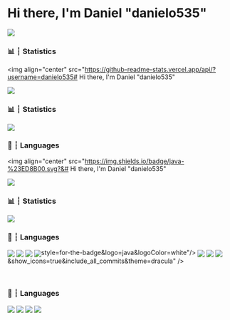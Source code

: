 # Hi there, I'm Daniel "danielo535"

<img src="https://discord.c99.nl/widget/theme-1/812125569474887691.png">

###

### 📊 ┆ Statistics

<img align="center" src="https://github-readme-stats.vercel.app/api/?username=danielo535# Hi there, I'm Daniel "danielo535"

<img src="https://discord.c99.nl/widget/theme-1/812125569474887691.png">

###

### 📊 ┆ Statistics

<img align="center" src="https://github-readme-stats.vercel.app/api/?username=danielo535&show_icons=true&include_all_commits&theme=dracula" />

<br />

### 🧠 ┆ Languages

<img align="center" src="https://img.shields.io/badge/java-%23ED8B00.svg?&# Hi there, I'm Daniel "danielo535"

<img src="https://discord.c99.nl/widget/theme-1/812125569474887691.png">

###

### 📊 ┆ Statistics

<img align="center" src="https://github-readme-stats.vercel.app/api/?username=danielo535&show_icons=true&include_all_commits&theme=dracula" />

<br />

### 🧠 ┆ Languages

<img align="center" src="https://img.shields.io/badge/java-%23ED8B00.svg?&style=for-the-badge&logo=java&logoColor=white"/> <img align="center" src="https://img.shields.io/badge/html-%23ED8B00.svg?&style=for-the-badge&logo=html&logoColor=white"/> <img align="center" src="https://img.shields.io/badge/css-%23ED8B00.svg?&style=for-the-badge&logo=css&logoColor=white"/> <img align="center" src="https://img.shields.io/badge/sass-%23ED8B00.svg?&style=for-the-badge&logo=sass&logoColor=white"/>style=for-the-badge&logo=java&logoColor=white"/> <img align="center" src="https://img.shields.io/badge/html-%23ED8B00.svg?&style=for-the-badge&logo=html&logoColor=white"/> <img align="center" src="https://img.shields.io/badge/css-%23ED8B00.svg?&style=for-the-badge&logo=css&logoColor=white"/> <img align="center" src="https://img.shields.io/badge/sass-%23ED8B00.svg?&style=for-the-badge&logo=sass&logoColor=white"/>&show_icons=true&include_all_commits&theme=dracula" />

<br />

### 🧠 ┆ Languages

<img align="center" src="https://img.shields.io/badge/java-%23ED8B00.svg?&style=for-the-badge&logo=java&logoColor=white"/> <img align="center" src="https://img.shields.io/badge/html-%23ED8B00.svg?&style=for-the-badge&logo=html&logoColor=white"/> <img align="center" src="https://img.shields.io/badge/css-%23ED8B00.svg?&style=for-the-badge&logo=css&logoColor=white"/> <img align="center" src="https://img.shields.io/badge/sass-%23ED8B00.svg?&style=for-the-badge&logo=sass&logoColor=white"/>
